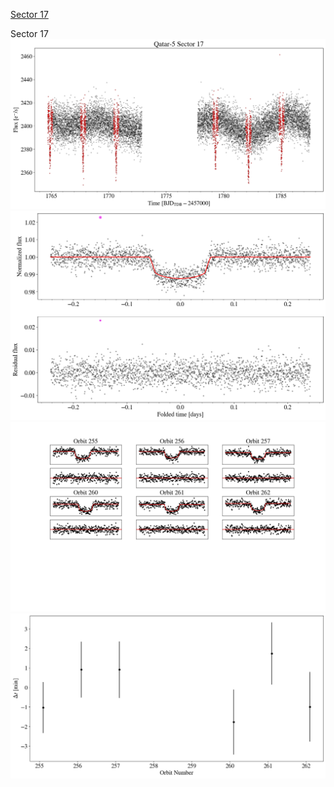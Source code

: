 [Sector 17](#sector17)

<a name = "sector17"></a>
Sector 17
![alt text](/tt/Qatar-5_Sector_17/Qatar-5_Sector_17_a_TimeSeries.png)
![alt text](/tt/Qatar-5_Sector_17/Qatar-5_Sector_17_b_FoldedLightCurve.png)
![alt text](/tt/Qatar-5_Sector_17/Qatar-5_Sector_17_b_IndividualTransitsWithFit.png)
![alt text](/tt/Qatar-5_Sector_17/Qatar-5_Sector_17_c_TimingResiduals.png)

